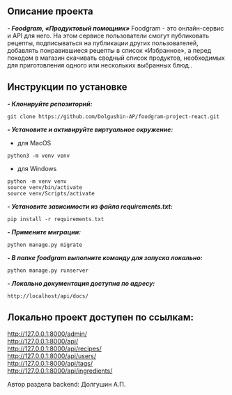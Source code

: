 ## Описание проекта
***- Foodgram, «Продуктовый помощник»***
Foodgram - это онлайн-сервис и API для него. На этом сервисе пользователи смогут публиковать рецепты, подписываться на публикации других пользователей, добавлять понравившиеся рецепты в список «Избранное», а перед походом в магазин скачивать сводный список продуктов, необходимых для приготовления одного или нескольких выбранных блюд..

## Инструкции по установке
***- Клонируйте репозиторий:***
```
git clone https://github.com/Dolgushin-AP/foodgram-project-react.git
```

***- Установите и активируйте виртуальное окружение:***
- для MacOS
```
python3 -m venv venv
```
- для Windows
```
python -m venv venv
source venv/bin/activate
source venv/Scripts/activate
```

***- Установите зависимости из файла requirements.txt:***
```
pip install -r requirements.txt
```

***- Примените миграции:***
```
python manage.py migrate
```

***- В папке foodgram выполните команду для запуска локально:***
```
python manage.py runserver
```
***- Локально документация доступна по адресу:***
```
http://localhost/api/docs/
```

## Локально проект доступен по ссылкам:

http://127.0.0.1:8000/admin/ <br>
http://127.0.0.1:8000/api/ <br>
http://127.0.0.1:8000/api/recipes/ <br>
http://127.0.0.1:8000/api/users/ <br>
http://127.0.0.1:8000/api/tags/ <br>
http://127.0.0.1:8000/api/ingredients/ <br>


Автор раздела backend: Долгушин А.П.